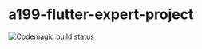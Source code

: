 # a199-flutter-expert-project

[![Codemagic build status](https://api.codemagic.io/apps/62847e39290c450e6eede3c9/62847e39290c450e6eede3c8/status_badge.svg)](https://codemagic.io/apps/62847e39290c450e6eede3c9/62847e39290c450e6eede3c8/latest_build)
